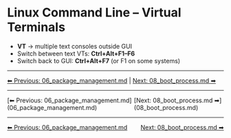 # Linux Command Line – Virtual Terminals

* **VT** → multiple text consoles outside GUI  
* Switch between text VTs: **Ctrl+Alt+F1–F6**  
* Switch back to GUI: **Ctrl+Alt+F7** (or F1 on some systems)
---
[⬅ Previous: 06_package_management.md](06_package_management.md) | [Next: 08_boot_process.md ➡](08_boot_process.md)

<hr>
<div style="display: flex; justify-content: space-between;"><div>[⬅ Previous: 06_package_management.md](06_package_management.md)</div><div>[Next: 08_boot_process.md ➡](08_boot_process.md)</div></div>

<hr>
<div style='display: flex; justify-content: space-between;'>
  <div><a href='06_package_management.md'>⬅ Previous: 06_package_management.md</a></div>
  <div><a href='08_boot_process.md'>Next: 08_boot_process.md ➡</a></div>
</div>
